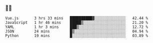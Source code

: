 ### 👨‍💻

<!--START_SECTION:waka-->
```text
Vue.js       3 hrs 33 mins   ██████████▓░░░░░░░░░░░░░░   42.44 % 
JavaScript   1 hr 46 mins    █████▒░░░░░░░░░░░░░░░░░░░   21.20 % 
YAML         1 hr 3 mins     ███▒░░░░░░░░░░░░░░░░░░░░░   12.72 % 
JSON         24 mins         █▒░░░░░░░░░░░░░░░░░░░░░░░   04.94 % 
Python       19 mins         █░░░░░░░░░░░░░░░░░░░░░░░░   03.89 % 
```
<!--END_SECTION:waka-->
